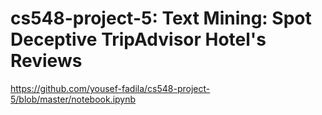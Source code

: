 # cs548-project-5: Text Mining: Spot Deceptive TripAdvisor Hotel's Reviews
 https://github.com/yousef-fadila/cs548-project-5/blob/master/notebook.ipynb
